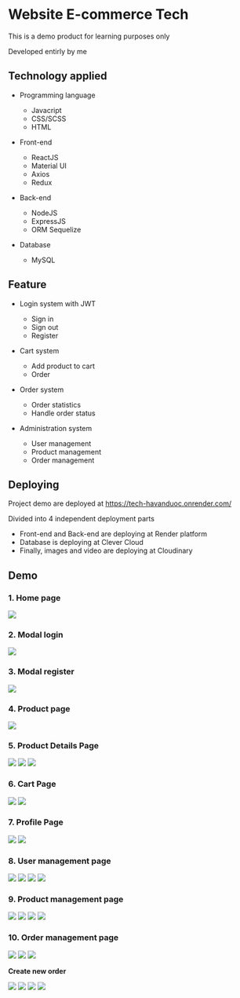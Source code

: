 # Website E-commerce Tech

This is a demo product for learning purposes only

Developed entirly by me

## Technology applied

  - Programming language
    - Javacript
    - CSS/SCSS
    - HTML

  - Front-end
    - ReactJS
    - Material UI
    - Axios
    - Redux

  - Back-end
    - NodeJS
    - ExpressJS
    - ORM Sequelize

  - Database
    - MySQL

## Feature

  - Login system with JWT
    - Sign in
    - Sign out
    - Register

  - Cart system
    - Add product to cart
    - Order

  - Order system
    - Order statistics
    - Handle order status

   - Administration system
     - User management
     - Product management
     - Order management

## Deploying

Project demo are deployed at https://tech-havanduoc.onrender.com/

Divided into 4 independent deployment parts

  - Front-end and Back-end are deploying at Render platform
  - Database is deploying at Clever Cloud
  - Finally, images and video are deploying at Cloudinary

## Demo

### 1. Home page

<img src="https://github.com/HaVanDuoc/Ecommerce-Website---Tech/blob/main/preview/home.png">

### 2. Modal login

<img src="https://github.com/HaVanDuoc/Ecommerce-Website---Tech/blob/main/preview/modal%20dang%20nhap.png">

### 3. Modal register

<img src="https://github.com/HaVanDuoc/Ecommerce-Website---Tech/blob/main/preview/modal%20dang%20ky.png">

### 4. Product page

<img src="https://github.com/HaVanDuoc/Ecommerce-Website---Tech/blob/main/preview/dien%20thoai.png">

### 5. Product Details Page

<img src="https://github.com/HaVanDuoc/Ecommerce-Website---Tech/blob/main/preview/trang%20chi%20tiet%20s%E1%BA%A3n%20pham%20laptop.png">

<img src="https://github.com/HaVanDuoc/Ecommerce-Website---Tech/blob/main/preview/trang%20chi%20tiet%20s%E1%BA%A3n%20pham%20dat%20hang.png">

<img src="https://github.com/HaVanDuoc/Ecommerce-Website---Tech/blob/main/preview/trang%20chi%20tiet%20s%E1%BA%A3n%20pham%20da%20them%20v%C3%A0o%20gio%20hang.png">

### 6. Cart Page

<img src="https://github.com/HaVanDuoc/Ecommerce-Website---Tech/blob/main/preview/trang%20gio%20hang.png">

<img src="https://github.com/HaVanDuoc/Ecommerce-Website---Tech/blob/main/preview/gio%20hang%20trong.png">

### 7. Profile Page

<img src="https://github.com/HaVanDuoc/Ecommerce-Website---Tech/blob/main/preview/screencapture-localhost-9000-profile-2023-04-16-15_12_13.png">

<img src="https://github.com/HaVanDuoc/Ecommerce-Website---Tech/blob/main/preview/screencapture-localhost-9000-profile-edit-2023-04-15-23_02_31.png">

### 8. User management page

<img src="https://github.com/HaVanDuoc/Ecommerce-Website---Tech/blob/main/preview/quan%20ly%20user.png">

<img src="https://github.com/HaVanDuoc/Ecommerce-Website---Tech/blob/main/preview/creaate%20new%20user.png">

<img src="https://github.com/HaVanDuoc/Ecommerce-Website---Tech/blob/main/preview/update%20user.png">

<img src="https://github.com/HaVanDuoc/Ecommerce-Website---Tech/blob/main/preview/cap%20nhat%20anh%20dai%20dien.png">

### 9. Product management page

<img src="https://github.com/HaVanDuoc/Ecommerce-Website---Tech/blob/main/preview/quan%20ly%20product.png">

<img src="https://github.com/HaVanDuoc/Ecommerce-Website---Tech/blob/main/preview/add%20product.png">

<img src="https://github.com/HaVanDuoc/Ecommerce-Website---Tech/blob/main/preview/update%20thong%20tin.png">

<img src="https://github.com/HaVanDuoc/Ecommerce-Website---Tech/blob/main/preview/upload%20hinh%20anh.png">

### 10. Order management page
          
<img src="https://github.com/HaVanDuoc/Ecommerce-Website---Tech/blob/main/preview/quan%20ly%20don%20hang.png">

<img src="https://github.com/HaVanDuoc/Ecommerce-Website---Tech/blob/main/preview/chi%20tiet%20hoa%20don.png">

<img src="https://github.com/HaVanDuoc/Ecommerce-Website---Tech/blob/main/preview/Them%20san%20pham%20vao%20hoa%20don.png">

**Create new order**

<img src="https://github.com/HaVanDuoc/Ecommerce-Website---Tech/blob/main/preview/tim%20kiem%20khach%20hang%20tao%20hoa%20don.png">

<img src="https://github.com/HaVanDuoc/Ecommerce-Website---Tech/blob/main/preview/chon%20khach%20hang.png">

<img src="https://github.com/HaVanDuoc/Ecommerce-Website---Tech/blob/main/preview/don%20hang%20chua%20chon%20san%20pham.png">

<img src="https://github.com/HaVanDuoc/Ecommerce-Website---Tech/blob/main/preview/chon%20san%20pham.png">














